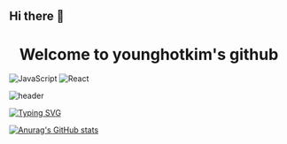 ## Hi there 👋

<div align="center">
  <h1>Welcome to younghotkim's github</h1>
</div>

<img alt="JavaScript" display="inline" src ="https://img.shields.io/badge/JavaScript-F7DF1E.svg?&style=for-the-badge&logo=JavaScript&logoColor=white"/>
<img alt="React" display="inline" src ="https://img.shields.io/badge/React-61DAFB.svg?&style=for-the-badge&logo=React&logoColor=white"/>

![header](https://capsule-render.vercel.app/api?type=venom&color=auto&height=300&section=header&text=Hello%20Hello&fontSize=90%&fontColor=black)

[![Typing SVG](https://readme-typing-svg.demolab.com?font=roboto&weight=800&size=30&pause=1000&color=000101&random=false&width=435&lines=Trying+to+learn+Dev+lang)](https://git.io/typing-svg)


[![Anurag's GitHub stats](https://github-readme-stats.vercel.app/api?username=younghotkim)](https://github.com/anuraghazra/github-readme-stats)


<!--
**younghotkim/younghotkim** is a ✨ _special_ ✨ repository because its `README.md` (this file) appears on your GitHub profile.

Here are some ideas to get you started:

- 🔭 I’m currently working on ...
- 🌱 I’m currently learning ...
- 👯 I’m looking to collaborate on ...
- 🤔 I’m looking for help with ...
- 💬 Ask me about ...
- 📫 How to reach me: ...
- 😄 Pronouns: ...
- ⚡ Fun fact: ...
-->

